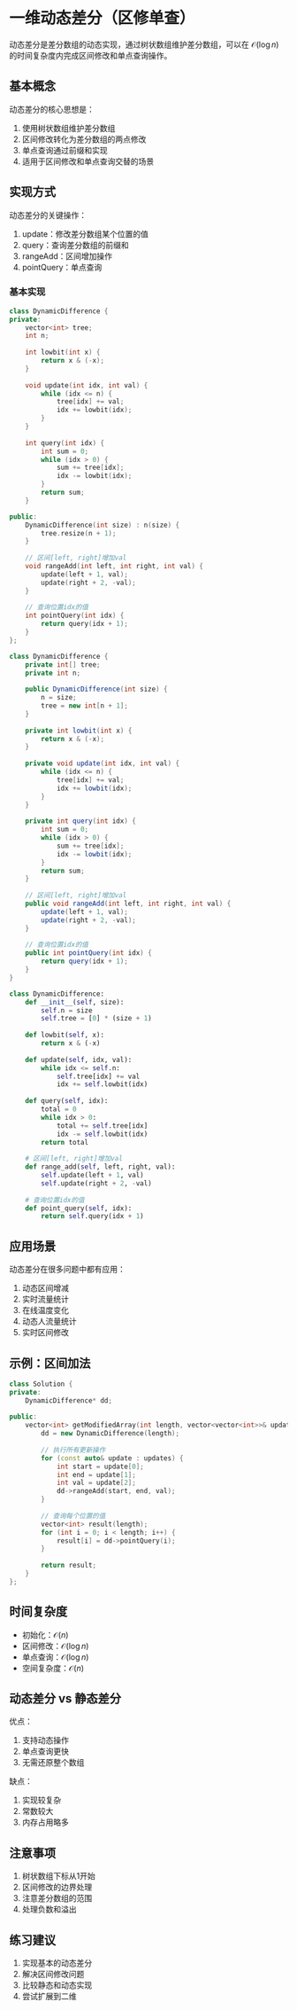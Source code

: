 # 一维动态差分（区修单查）

动态差分是差分数组的动态实现，通过树状数组维护差分数组，可以在 $\mathcal{O}(\log n)$ 的时间复杂度内完成区间修改和单点查询操作。

## 基本概念

动态差分的核心思想是：
1. 使用树状数组维护差分数组
2. 区间修改转化为差分数组的两点修改
3. 单点查询通过前缀和实现
4. 适用于区间修改和单点查询交替的场景

## 实现方式

动态差分的关键操作：
1. update：修改差分数组某个位置的值
2. query：查询差分数组的前缀和
3. rangeAdd：区间增加操作
4. pointQuery：单点查询

### 基本实现

``` cpp []
class DynamicDifference {
private:
    vector<int> tree;
    int n;
    
    int lowbit(int x) {
        return x & (-x);
    }
    
    void update(int idx, int val) {
        while (idx <= n) {
            tree[idx] += val;
            idx += lowbit(idx);
        }
    }
    
    int query(int idx) {
        int sum = 0;
        while (idx > 0) {
            sum += tree[idx];
            idx -= lowbit(idx);
        }
        return sum;
    }

public:
    DynamicDifference(int size) : n(size) {
        tree.resize(n + 1);
    }
    
    // 区间[left, right]增加val
    void rangeAdd(int left, int right, int val) {
        update(left + 1, val);
        update(right + 2, -val);
    }
    
    // 查询位置idx的值
    int pointQuery(int idx) {
        return query(idx + 1);
    }
};
```

``` java []
class DynamicDifference {
    private int[] tree;
    private int n;
    
    public DynamicDifference(int size) {
        n = size;
        tree = new int[n + 1];
    }
    
    private int lowbit(int x) {
        return x & (-x);
    }
    
    private void update(int idx, int val) {
        while (idx <= n) {
            tree[idx] += val;
            idx += lowbit(idx);
        }
    }
    
    private int query(int idx) {
        int sum = 0;
        while (idx > 0) {
            sum += tree[idx];
            idx -= lowbit(idx);
        }
        return sum;
    }
    
    // 区间[left, right]增加val
    public void rangeAdd(int left, int right, int val) {
        update(left + 1, val);
        update(right + 2, -val);
    }
    
    // 查询位置idx的值
    public int pointQuery(int idx) {
        return query(idx + 1);
    }
}
```

``` python []
class DynamicDifference:
    def __init__(self, size):
        self.n = size
        self.tree = [0] * (size + 1)
    
    def lowbit(self, x):
        return x & (-x)
    
    def update(self, idx, val):
        while idx <= self.n:
            self.tree[idx] += val
            idx += self.lowbit(idx)
    
    def query(self, idx):
        total = 0
        while idx > 0:
            total += self.tree[idx]
            idx -= self.lowbit(idx)
        return total
    
    # 区间[left, right]增加val
    def range_add(self, left, right, val):
        self.update(left + 1, val)
        self.update(right + 2, -val)
    
    # 查询位置idx的值
    def point_query(self, idx):
        return self.query(idx + 1)
```

## 应用场景

动态差分在很多问题中都有应用：

1. 动态区间增减
2. 实时流量统计
3. 在线温度变化
4. 动态人流量统计
5. 实时区间修改

## 示例：区间加法

``` cpp []
class Solution {
private:
    DynamicDifference* dd;
    
public:
    vector<int> getModifiedArray(int length, vector<vector<int>>& updates) {
        dd = new DynamicDifference(length);
        
        // 执行所有更新操作
        for (const auto& update : updates) {
            int start = update[0];
            int end = update[1];
            int val = update[2];
            dd->rangeAdd(start, end, val);
        }
        
        // 查询每个位置的值
        vector<int> result(length);
        for (int i = 0; i < length; i++) {
            result[i] = dd->pointQuery(i);
        }
        
        return result;
    }
};
```

## 时间复杂度

- 初始化：$\mathcal{O}(n)$
- 区间修改：$\mathcal{O}(\log n)$
- 单点查询：$\mathcal{O}(\log n)$
- 空间复杂度：$\mathcal{O}(n)$

## 动态差分 vs 静态差分

优点：
1. 支持动态操作
2. 单点查询更快
3. 无需还原整个数组

缺点：
1. 实现较复杂
2. 常数较大
3. 内存占用略多

## 注意事项

1. 树状数组下标从1开始
2. 区间修改的边界处理
3. 注意差分数组的范围
4. 处理负数和溢出

## 练习建议

1. 实现基本的动态差分
2. 解决区间修改问题
3. 比较静态和动态实现
4. 尝试扩展到二维